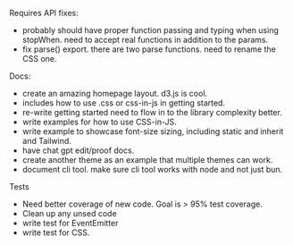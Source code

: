 Requires API fixes:

- probably should have proper function passing and typing when using stopWhen. need to accept real functions in addition to the params.
- fix parse() export. there are two parse functions. need to rename the CSS one.

Docs:
- create an amazing homepage layout. d3.js is cool.
- includes how to use .css or css-in-js in getting started.
- re-write getting started need to flow in to the library complexity better.
- write examples for how to use CSS-in-JS.
- write example to showcase font-size sizing, including static and inherit and Tailwind.
- have chat gpt edit/proof docs.
- create another theme as an example that multiple themes can work.
- document cli tool. make sure cli tool works with node and not just bun.

Tests
- Need better coverage of new code. Goal is > 95% test coverage.
- Clean up any unsed code
- write test for EventEmitter
- write test for CSS.